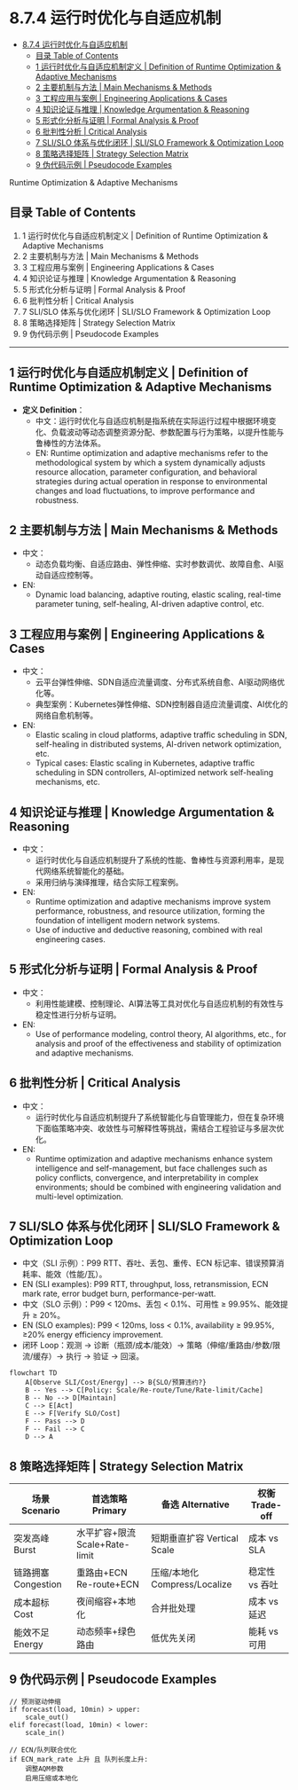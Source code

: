 # 8.7.4 运行时优化与自适应机制


<!-- TOC START -->

- [8.7.4 运行时优化与自适应机制](#874-运行时优化与自适应机制)
  - [目录 Table of Contents](#目录-table-of-contents)
  - [1 运行时优化与自适应机制定义 | Definition of Runtime Optimization & Adaptive Mechanisms](#1-运行时优化与自适应机制定义-definition-of-runtime-optimization-adaptive-mechanisms)
  - [2 主要机制与方法 | Main Mechanisms & Methods](#2-主要机制与方法-main-mechanisms-methods)
  - [3 工程应用与案例 | Engineering Applications & Cases](#3-工程应用与案例-engineering-applications-cases)
  - [4 知识论证与推理 | Knowledge Argumentation & Reasoning](#4-知识论证与推理-knowledge-argumentation-reasoning)
  - [5 形式化分析与证明 | Formal Analysis & Proof](#5-形式化分析与证明-formal-analysis-proof)
  - [6 批判性分析 | Critical Analysis](#6-批判性分析-critical-analysis)
  - [7 SLI/SLO 体系与优化闭环 | SLI/SLO Framework & Optimization Loop](#7-slislo-体系与优化闭环-slislo-framework-optimization-loop)
  - [8 策略选择矩阵 | Strategy Selection Matrix](#8-策略选择矩阵-strategy-selection-matrix)
  - [9 伪代码示例 | Pseudocode Examples](#9-伪代码示例-pseudocode-examples)

<!-- TOC END -->

Runtime Optimization & Adaptive Mechanisms

## 目录 Table of Contents

1. 1 运行时优化与自适应机制定义 | Definition of Runtime Optimization & Adaptive Mechanisms
2. 2 主要机制与方法 | Main Mechanisms & Methods
3. 3 工程应用与案例 | Engineering Applications & Cases
4. 4 知识论证与推理 | Knowledge Argumentation & Reasoning
5. 5 形式化分析与证明 | Formal Analysis & Proof
6. 6 批判性分析 | Critical Analysis
7. 7 SLI/SLO 体系与优化闭环 | SLI/SLO Framework & Optimization Loop
8. 8 策略选择矩阵 | Strategy Selection Matrix
9. 9 伪代码示例 | Pseudocode Examples

---

## 1 运行时优化与自适应机制定义 | Definition of Runtime Optimization & Adaptive Mechanisms

- **定义 Definition**：
  - 中文：运行时优化与自适应机制是指系统在实际运行过程中根据环境变化、负载波动等动态调整资源分配、参数配置与行为策略，以提升性能与鲁棒性的方法体系。
  - EN: Runtime optimization and adaptive mechanisms refer to the methodological system by which a system dynamically adjusts resource allocation, parameter configuration, and behavioral strategies during actual operation in response to environmental changes and load fluctuations, to improve performance and robustness.

## 2 主要机制与方法 | Main Mechanisms & Methods

- 中文：
  - 动态负载均衡、自适应路由、弹性伸缩、实时参数调优、故障自愈、AI驱动自适应控制等。
- EN:
  - Dynamic load balancing, adaptive routing, elastic scaling, real-time parameter tuning, self-healing, AI-driven adaptive control, etc.

## 3 工程应用与案例 | Engineering Applications & Cases

- 中文：
  - 云平台弹性伸缩、SDN自适应流量调度、分布式系统自愈、AI驱动网络优化等。
  - 典型案例：Kubernetes弹性伸缩、SDN控制器自适应流量调度、AI优化的网络自愈机制等。
- EN:
  - Elastic scaling in cloud platforms, adaptive traffic scheduling in SDN, self-healing in distributed systems, AI-driven network optimization, etc.
  - Typical cases: Elastic scaling in Kubernetes, adaptive traffic scheduling in SDN controllers, AI-optimized network self-healing mechanisms, etc.

## 4 知识论证与推理 | Knowledge Argumentation & Reasoning

- 中文：
  - 运行时优化与自适应机制提升了系统的性能、鲁棒性与资源利用率，是现代网络系统智能化的基础。
  - 采用归纳与演绎推理，结合实际工程案例。
- EN:
  - Runtime optimization and adaptive mechanisms improve system performance, robustness, and resource utilization, forming the foundation of intelligent modern network systems.
  - Use of inductive and deductive reasoning, combined with real engineering cases.

## 5 形式化分析与证明 | Formal Analysis & Proof

- 中文：
  - 利用性能建模、控制理论、AI算法等工具对优化与自适应机制的有效性与稳定性进行分析与证明。
- EN:
  - Use of performance modeling, control theory, AI algorithms, etc., for analysis and proof of the effectiveness and stability of optimization and adaptive mechanisms.

## 6 批判性分析 | Critical Analysis

- 中文：
  - 运行时优化与自适应机制提升了系统智能化与自管理能力，但在复杂环境下面临策略冲突、收敛性与可解释性等挑战，需结合工程验证与多层次优化。
- EN:
  - Runtime optimization and adaptive mechanisms enhance system intelligence and self-management, but face challenges such as policy conflicts, convergence, and interpretability in complex environments; should be combined with engineering validation and multi-level optimization.

## 7 SLI/SLO 体系与优化闭环 | SLI/SLO Framework & Optimization Loop

- 中文（SLI 示例）：P99 RTT、吞吐、丢包、重传、ECN 标记率、错误预算消耗率、能效（性能/瓦）。
- EN (SLI examples): P99 RTT, throughput, loss, retransmission, ECN mark rate, error budget burn, performance-per-watt.
- 中文（SLO 示例）：P99 < 120ms、丢包 < 0.1%、可用性 ≥ 99.95%、能效提升 ≥ 20%。
- EN (SLO examples): P99 < 120ms, loss < 0.1%, availability ≥ 99.95%, ≥20% energy efficiency improvement.
- 闭环 Loop：观测 → 诊断（瓶颈/成本/能效）→ 策略（伸缩/重路由/参数/限流/缓存）→ 执行 → 验证 → 回滚。

```mermaid
flowchart TD
    A[Observe SLI/Cost/Energy] --> B{SLO/预算违约?}
    B -- Yes --> C[Policy: Scale/Re-route/Tune/Rate-limit/Cache]
    B -- No --> D[Maintain]
    C --> E[Act]
    E --> F[Verify SLO/Cost]
    F -- Pass --> D
    F -- Fail --> C
    D --> A
```

## 8 策略选择矩阵 | Strategy Selection Matrix

| 场景 Scenario | 首选策略 Primary | 备选 Alternative | 权衡 Trade-off |
|---|---|---|---|
| 突发高峰 Burst | 水平扩容+限流 Scale+Rate-limit | 短期垂直扩容 Vertical Scale | 成本 vs SLA |
| 链路拥塞 Congestion | 重路由+ECN Re-route+ECN | 压缩/本地化 Compress/Localize | 稳定性 vs 吞吐 |
| 成本超标 Cost | 夜间缩容+本地化 | 合并批处理 | 成本 vs 延迟 |
| 能效不足 Energy | 动态频率+绿色路由 | 低优先关闭 | 能耗 vs 可用 |

## 9 伪代码示例 | Pseudocode Examples

```pseudo
// 预测驱动伸缩
if forecast(load, 10min) > upper:
    scale_out()
elif forecast(load, 10min) < lower:
    scale_in()

// ECN/队列联合优化
if ECN_mark_rate 上升 且 队列长度上升:
    调整AQM参数
    启用压缩或本地化
```
